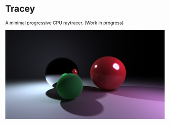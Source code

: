 # Tracey
A minimal progressive CPU raytracer.  (Work in progress)

![render example](media/render_example.png)
